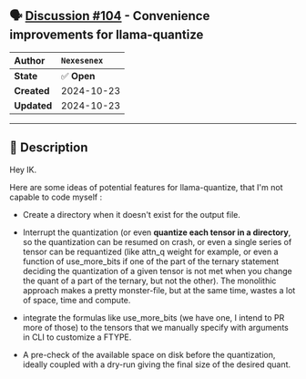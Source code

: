 ## 🗣️ [Discussion #104](https://github.com/ikawrakow/ik_llama.cpp/discussions/104) - Convenience improvements for llama-quantize

| **Author** | `Nexesenex` |
| :--- | :--- |
| **State** | ✅ **Open** |
| **Created** | 2024-10-23 |
| **Updated** | 2024-10-23 |

---

## 📄 Description

Hey IK.

Here are some ideas of potential features for llama-quantize, that I'm not capable to code myself :

- Create a directory when it doesn't exist for the output file.

- Interrupt the quantization (or even **quantize each tensor in a directory**, so the quantization can be resumed on crash, or even a single series of tensor can be requantized (like attn_q weight for example, or even a function of use_more_bits if one of the part of the ternary statement deciding the quantization of a given tensor is not met when you change the quant of a part of the ternary, but not the other). The monolithic approach makes a pretty monster-file, but at the same time, wastes a lot of space, time and compute.

- integrate the formulas like use_more_bits (we have one, I intend to PR more of those) to the tensors that we manually specify with arguments in CLI to customize a FTYPE. 

- A pre-check of the available space on disk before the quantization, ideally coupled with a dry-run giving the final size of the desired quant.